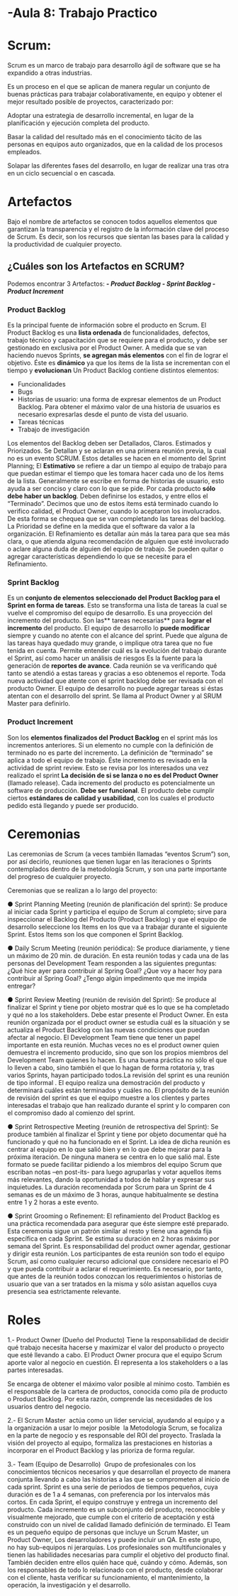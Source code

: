 # -Aula 8: Trabajo Practico

# Scrum:

Scrum es un marco de trabajo para desarrollo ágil de software que se ha expandido a otras industrias.

Es un proceso en el que se aplican de manera regular un conjunto de buenas prácticas para trabajar colaborativamente, en equipo y obtener el mejor resultado posible de proyectos, caracterizado por:

Adoptar una estrategia de desarrollo incremental, en lugar de la planificación y ejecución completa del producto.

Basar la calidad del resultado más en el conocimiento tácito de las personas en equipos auto organizados, que en la calidad de los procesos empleados.

Solapar las diferentes fases del desarrollo, en lugar de realizar una tras otra en un ciclo secuencial o en cascada.

# Artefactos 

Bajo el nombre de artefactos se conocen todos aquellos elementos que garantizan la transparencia y el registro de la información clave del proceso de
Scrum. Es decir, son los recursos que sientan las bases para la calidad y la productividad de cualquier proyecto.

## ¿Cuáles son los Artefactos en SCRUM?
Podemos encontrar 3 Artefactos:
	**_- Product Backlog
	- Sprint Backlog
	- Product Increment_**

### Product Backlog
Es la principal fuente de información sobre el producto en Scrum.
El Product Backlog es una **lista ordenada** de funcionalidades, defectos, trabajo técnico y capacitación que se requiere para el producto, y debe ser gestionado en exclusiva por el Product Owner. A medida que se van haciendo nuevos Sprints, **se agregan más elementos** con el fin de lograr el objetivo. Éste es **dinámico** ya que los ítems de la lista se incrementan con el tiempo y **evolucionan**
Un Product Backlog contiene distintos elementos:
- Funcionalidades
- Bugs
- Historias de usuario: una forma de expresar elementos de un Product Backlog. Para obtener el máximo valor de una historia de usuarios es necesario expresarlas desde el punto de vista del usuario.
- Tareas técnicas
- Trabajo de investigación

Los elementos del Backlog deben ser Detallados, Claros. Estimados y Priorizados.
Se Detallan y se aclaran en una primera reunión previa, la cual no es un evento SCRUM. Estos detalles se hacen en el momento del Sprint Planning; 
El **Estimativo** se refiere a dar un tiempo al equipo de trabajo para que puedan estimar el tiempo que les tomara hacer cada uno de los ítems de la lista.
Generalmente se escribe en forma de historias de usuario, esto ayuda a ser conciso y claro con lo que se pide. 
Por cada producto **sólo debe haber un backlog**.
Deben definirse los estados, y entre ellos el “Terminado”. Decimos que uno de estos ítems está terminado cuando lo verifico calidad, el Product Owner, cuando lo aceptaron los involucrados. De esta forma se chequea que se van completando las tareas del backlog.
La Prioridad se define en la medida que el software da valor a la organización.
El Refinamiento es detallar aún más la tarea para que sea más clara, o que atienda alguna recomendación de alguien que esté involucrado o aclare alguna duda de alguien del equipo de trabajo. Se pueden quitar o agregar características dependiendo lo que se necesite para el Refinamiento.

### Sprint Backlog
Es un **conjunto de elementos seleccionado del Product Backlog para el Sprint en forma de tareas**. Esto se transforma una lista de tareas la cual se vuelve el compromiso del equipo de desarrollo.
Es una proyección del incremento del producto. 
Son las** tareas necesarias** para **lograr el incremento** del producto.
El equipo de desarrollo lo **puede modificar** siempre y cuando no atente con el alcance del sprint. Puede que alguna de las tareas haya quedado muy grande, o implique otra tarea que no fue tenida en cuenta.
Permite entender cuál es la evolución del trabajo durante el Sprint, así como hacer un análisis de riesgos
Es la fuente para la generación de **reportes de avance**. Cada reunión se va verificando qué tanto se atendió a estas tareas y gracias a eso obtenemos el reporte.
Toda nueva actividad que atente con el sprint backlog debe ser revisada con el producto Owner. El equipo de desarrollo no puede agregar tareas si éstas atentan con el desarrollo del sprint. Se llama al Product Owner y al SRUM Master para definirlo.

### Product Increment
Son los **elementos finalizados del Product Backlog** en el sprint más los incrementos anteriores.
Si un elemento no cumple con la definición de terminado no es parte del incremento.
La definición de “terminado” se aplica a todo el equipo de trabajo.
Éste incremento es revisado en la actividad de sprint review. Esto se revisa por los interesados una vez realizado el sprint 
**La decisión de si se lanza o no es del Product Owner** (llamado release). Cada incremento del producto es potencialmente un software de producción.
**Debe ser funcional**. El producto debe cumplir ciertos **estándares de calidad y usabilidad**, con los cuales el producto pedido está llegando y puede ser producido.


# Ceremonias
 
Las ceremonias de Scrum (a veces también llamadas “eventos Scrum”) son, por así decirlo, reuniones que tienen lugar en las iteraciones o Sprints 
contemplados dentro de la metodología Scrum, y son una parte importante del progreso de cualquier proyecto.

Ceremonias que se realizan a lo largo del proyecto:

● Sprint Planning Meeting (reunión de planificación del sprint): Se produce al iniciar cada
Sprint y participa el equipo de Scrum al completo; sirve para inspeccionar el Backlog del Producto (Product Backlog) y que el equipo de desarrollo seleccione los Items en los que va a trabajar durante el siguiente Sprint. Estos Items son los que componen el Sprint Backlog.

● Daily Scrum Meeting (reunión periódica): Se produce diariamente, y tiene un máximo de
20 min. de duración. En esta reunión todas y cada una de las personas del Development Team responden a las siguientes preguntas:
 ¿Qué hice ayer para contribuir al Spring Goal?
 ¿Que voy a hacer hoy para contribuir al Spring Goal?
 ¿Tengo algún impedimento que me impida entregar?

● Sprint Review Meeting (reunión de revisión del Sprint): Se produce al finalizar el Sprint y
tiene por objeto mostrar qué es lo que se ha completado y qué no a los stakeholders. Debe estar presente el
Product Owner.  En esta reunión organizada por el product owner se estudia cuál es la situación 
y se actualiza el Product Backlog con las nuevas condiciones que puedan afectar al negocio.
El Development Team tiene que tener un papel importante en esta reunión. Muchas veces no es el product owner quien demuestra el incremento producido, 
sino que son los propios miembros del Development Team quienes lo hacen. Es una buena práctica no sólo el que lo lleven a cabo,
sino también el que lo hagan de forma rotatoria y, tras varios Sprints, hayan participado todos.La revisión del sprint es una reunión de tipo informal  . El equipo realiza una demostración del producto y determinará cuáles están terminados y cuáles no. El propósito de la reunión de revisión del sprint es que el equipo muestre a los clientes y partes interesadas el trabajo que han realizado durante el sprint y lo comparen con el compromiso dado al comienzo del sprint.

● Sprint Retrospective Meeting (reunión de retrospectiva del Sprint): Se produce también al
finalizar el Sprint y tiene por objeto documentar qué ha funcionado y qué no ha funcionado
en el Sprint. La idea de dicha reunión es centrar al equipo en lo que salió bien y en lo que
debe mejorar para la próxima iteración. De ninguna manera se centra en lo que salió mal.
Este formato se puede facilitar pidiendo a los miembros del equipo Scrum que escriban notas –en post-its- para
luego agruparlas y votar aquellos ítems más relevantes, dando la oportunidad a todos de hablar y expresar sus inquietudes.
La duración recomendada por Scrum para un Sprint de 4 semanas es de un máximo de 3 horas, aunque habitualmente se destina entre 1 y 2 horas a este evento.

● Sprint Grooming o Refinement: El refinamiento del Product Backlog es una práctica recomendada para asegurar que éste siempre esté preparado. Esta ceremonia sigue un patrón similar al resto y tiene una agenda fija específica en cada Sprint. Se estima su duración en 2 horas máximo por semana del Sprint. Es responsabilidad del product owner agendar, gestionar y dirigir esta reunión. 
Los participantes de esta reunión son todo el equipo Scrum, así como cualquier recurso adicional que considere necesario el PO y que pueda contribuir a aclarar el requerimiento. Es necesario, por tanto, que antes de la reunión todos conozcan los requerimientos o historias de usuario que van a ser tratados en la misma y sólo asistan aquellos cuya presencia sea estrictamente relevante.

# Roles

1.- Product Owner (Dueño del Producto)
Tiene la responsabilidad de decidir qué trabajo necesita hacerse y maximizar el valor del producto o proyecto que esté llevando a cabo.
 El Product Owner procura que el equipo Scrum aporte valor al negocio en cuestión. Él representa a los stakeholders o a las partes interesadas.

Se encarga de obtener el máximo valor posible al mínimo costo. También es el responsable de la cartera de productos, conocida como pila de producto o Product Backlog. Por esta razón, comprende las necesidades de los usuarios dentro del negocio.

2.- El Scrum Master 
actúa como un líder servicial, ayudando al equipo y a la organización a usar lo mejor posible  la Metodología Scrum, se focaliza en la parte de 
negocio y es responsable del ROI del proyecto. Traslada la visión del proyecto al equipo, formaliza las prestaciones en historias a incorporar en 
el Product Backlog y las prioriza de forma regular.

3.- Team (Equipo de Desarrollo) 
Grupo de profesionales con los conocimientos técnicos necesarios y que desarrollan el proyecto de manera conjunta llevando a cabo las historias a 
las que se comprometen al inicio de cada sprint. Sprint es una serie de periodos de tiempos pequeños, cuya duración es de 1 a 4 semanas, con 
preferencia por los intervalos más cortos. En cada Sprint, el equipo construye y entrega un incremento del producto. Cada incremento es un 
subconjunto del producto, reconocible y visualmente mejorado, que cumple con el criterio de aceptación y está construido con un nivel de 
calidad llamado definición de terminado.
El Team es un pequeño equipo de personas que incluye un Scrum Master, un Product Owner, Los desarroladores y puede incluir un QA. En este grupo, no hay sub-equipos ni jerarquías. Los profesionales son multifuncionales y tienen las habilidades necesarias para cumplir el objetivo del producto final.
También deciden entre ellos quién hace qué, cuándo y cómo. Además, son los responsables de todo lo relacionado con el producto, desde colaborar con el cliente, hasta verificar su funcionamiento, el mantenimiento, la operación, la investigación y el desarrollo.
